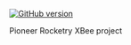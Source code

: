 [![GitHub version](https://badge.fury.io/gh/Pioneer-Rocketry%2FPioneer-Rocketry-XBee.svg)](https://badge.fury.io/gh/Pioneer-Rocketry%2FPioneer-Rocketry-XBee)

Pioneer Rocketry XBee project
